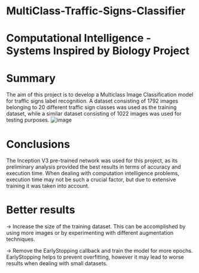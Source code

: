# MultiClass-Traffic-Signs-Classifier
# Computational Intelligence - Systems Inspired by Biology Project

#

# Summary
The aim of this project is to develop a Multiclass Image Classification model for traffic signs label recognition. A dataset consisting of 1792 images belonging to 20 different traffic sign classes was used as the training dataset, while a similar dataset consisting of 1022 images was used for testing purposes.
![image](https://github.com/eceauthgroup/MultiClass-Traffic-Signs-Classifier/assets/25185757/6ad0001c-dd7c-40f7-9755-e1082ba6972e)

# Conclusions
The Inception V3 pre-trained network was used for this project, as its preliminary analysis provided the best results in terms of accuracy and execution time. When dealing with computation intelligence problems, execution time may not be such a crucial factor, but due to extensive training it was taken into account.

# Better results

-> Increase the size of the training dataset. This can be accomplished by using more images or by experimenting with different augmentation techniques.

-> Remove the EarlyStopping callback and train the model for more epochs. EarlyStopping helps to prevent overfitting, however it may lead to worse results when dealing with small datasets.
